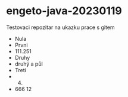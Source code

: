 # engeto-java-20230119
Testovaci repozitar na ukazku prace s gitem

- Nula
- Prvni
- 111.251
- Druhy
- druhý a půl
- Treti
- 4.
- 666
12
